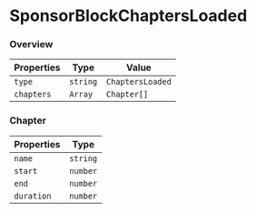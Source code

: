 # SponsorBlockChaptersLoaded

### Overview

| Properties | Type     | Value            |
| ---------- | -------- | ---------------- |
| `type`     | `string` | `ChaptersLoaded` |
| `chapters` | `Array`  | `Chapter[]`      |

### Chapter

| Properties | Type     |
| ---------- | -------- |
| `name`     | `string` |
| `start`    | `number` |
| `end`      | `number` |
| `duration` | `number` |
